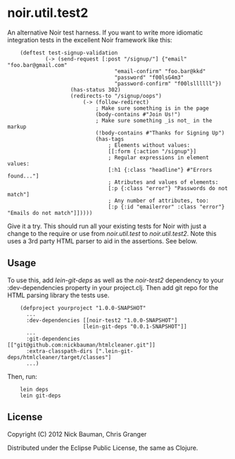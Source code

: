 # noir.util.test2

An alternative Noir test harness. If you want to write more idiomatic integration tests in the excellent Noir framework like this:

        (deftest test-signup-validation
                (-> (send-request [:post "/signup/"] {"email" "foo.bar@gmail.com" 
                                      "email-confirm" "foo.bar@kkd"
                                      "password" "f00lsG4m3" 
                                      "password-confirm" "f00lsllllll"})
                        (has-status 302)
                        (redirects-to "/signup/oops")
                            (-> (follow-redirect)
                                ; Make sure something is in the page
                                (body-contains #"Join Us!")
                                ; Make sure something _is not_ in the markup
                                (!body-contains #"Thanks for Signing Up")
                                (has-tags
                                    ; Elements without values: 
                                    [[:form {:action "/signup"}]
                                    ; Regular expressions in element values:
                                    [:h1 {:class "headline"} #"Errors found..."]
                                    ; Atributes and values of elements:
                                    [:p {:class "error"} "Passwords do not match"]
                                    ; Any number of attributes, too:
                                    [:p {:id "emailerror" :class "error"} "Emails do not match"]]))))

Give it a try. This should run all your existing tests for Noir with just a change to the require or use from _noir.util.test_ to _noir.util.test2_. Note this uses a 3rd party HTML parser to aid in the assertions. See below.

## Usage

To use this, add *lein-git-deps* as well as the *noir-test2* dependency to your :dev-dependencies property in your project.clj. Then add git repo for the HTML parsing library the tests use.

        (defproject yourproject "1.0.0-SNAPSHOT"
          ...
          :dev-dependencies [[noir-test2 "1.0.0-SNAPSHOT"]
          					[lein-git-deps "0.0.1-SNAPSHOT"]]
          ...
		  :git-dependencies [["git@github.com:nickbauman/htmlcleaner.git"]]
		  :extra-classpath-dirs [".lein-git-deps/htmlcleaner/target/classes"]
          ...)

Then, run:

        lein deps
        lein git-deps

## License

Copyright (C) 2012 Nick Bauman, Chris Granger

Distributed under the Eclipse Public License, the same as Clojure.